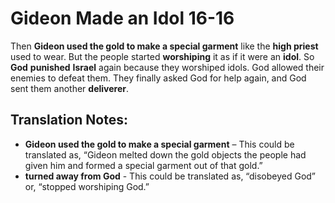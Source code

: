 Gideon Made an Idol 16-16
===========================


Then **Gideon used the gold to make a special garment** like the **high
priest** used to wear. But the people started **worshiping** it as if
it were an **idol**. So **God** **punished** **Israel** again because
they worshiped idols. God allowed their enemies to defeat them. They
finally asked God for help again, and God sent them another **deliverer**.

Translation Notes:
------------------

-   **Gideon used the gold to make a special garment** – This could be
    translated as, “Gideon melted down the gold objects the people
    had given him and formed a special garment out of that gold.”
-   **turned away from God** - This could be translated as, “disobeyed
    God” or, “stopped worshiping God.”

